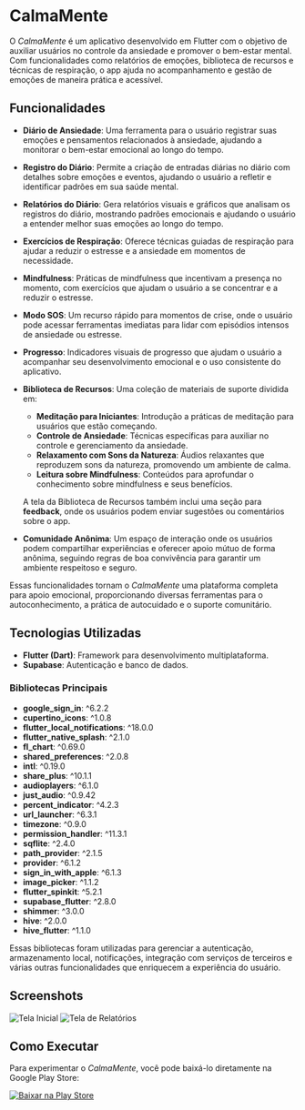 # CalmaMente
O *CalmaMente* é um aplicativo desenvolvido em Flutter com o objetivo de auxiliar usuários no controle da ansiedade e promover o bem-estar mental. Com funcionalidades como relatórios de emoções, biblioteca de recursos e técnicas de respiração, o app ajuda no acompanhamento e gestão de emoções de maneira prática e acessível.

## Funcionalidades
- **Diário de Ansiedade**: Uma ferramenta para o usuário registrar suas emoções e pensamentos relacionados à ansiedade, ajudando a monitorar o bem-estar emocional ao longo do tempo.

- **Registro do Diário**: Permite a criação de entradas diárias no diário com detalhes sobre emoções e eventos, ajudando o usuário a refletir e identificar padrões em sua saúde mental.

- **Relatórios do Diário**: Gera relatórios visuais e gráficos que analisam os registros do diário, mostrando padrões emocionais e ajudando o usuário a entender melhor suas emoções ao longo do tempo.

- **Exercícios de Respiração**: Oferece técnicas guiadas de respiração para ajudar a reduzir o estresse e a ansiedade em momentos de necessidade.

- **Mindfulness**: Práticas de mindfulness que incentivam a presença no momento, com exercícios que ajudam o usuário a se concentrar e a reduzir o estresse.

- **Modo SOS**: Um recurso rápido para momentos de crise, onde o usuário pode acessar ferramentas imediatas para lidar com episódios intensos de ansiedade ou estresse.

- **Progresso**: Indicadores visuais de progresso que ajudam o usuário a acompanhar seu desenvolvimento emocional e o uso consistente do aplicativo.

- **Biblioteca de Recursos**: Uma coleção de materiais de suporte dividida em:
  - **Meditação para Iniciantes**: Introdução a práticas de meditação para usuários que estão começando.
  - **Controle de Ansiedade**: Técnicas específicas para auxiliar no controle e gerenciamento da ansiedade.
  - **Relaxamento com Sons da Natureza**: Áudios relaxantes que reproduzem sons da natureza, promovendo um ambiente de calma.
  - **Leitura sobre Mindfulness**: Conteúdos para aprofundar o conhecimento sobre mindfulness e seus benefícios.
  
  A tela da Biblioteca de Recursos também inclui uma seção para **feedback**, onde os usuários podem enviar sugestões ou comentários sobre o app.

- **Comunidade Anônima**: Um espaço de interação onde os usuários podem compartilhar experiências e oferecer apoio mútuo de forma anônima, seguindo regras de boa convivência para garantir um ambiente respeitoso e seguro.

Essas funcionalidades tornam o *CalmaMente* uma plataforma completa para apoio emocional, proporcionando diversas ferramentas para o autoconhecimento, a prática de autocuidado e o suporte comunitário.


## Tecnologias Utilizadas
- **Flutter (Dart)**: Framework para desenvolvimento multiplataforma.
- **Supabase**: Autenticação e banco de dados.

### Bibliotecas Principais
- **google_sign_in**: ^6.2.2
- **cupertino_icons**: ^1.0.8
- **flutter_local_notifications**: ^18.0.0
- **flutter_native_splash**: ^2.1.0
- **fl_chart**: ^0.69.0
- **shared_preferences**: ^2.0.8
- **intl**: ^0.19.0
- **share_plus**: ^10.1.1
- **audioplayers**: ^6.1.0
- **just_audio**: ^0.9.42
- **percent_indicator**: ^4.2.3
- **url_launcher**: ^6.3.1
- **timezone**: ^0.9.0
- **permission_handler**: ^11.3.1
- **sqflite**: ^2.4.0
- **path_provider**: ^2.1.5
- **provider**: ^6.1.2
- **sign_in_with_apple**: ^6.1.3
- **image_picker**: ^1.1.2
- **flutter_spinkit**: ^5.2.1
- **supabase_flutter**: ^2.8.0
- **shimmer**: ^3.0.0
- **hive**: ^2.0.0
- **hive_flutter**: ^1.1.0

Essas bibliotecas foram utilizadas para gerenciar a autenticação, armazenamento local, notificações, integração com serviços de terceiros e várias outras funcionalidades que enriquecem a experiência do usuário.


## Screenshots
![Tela Inicial](docs/tela_inicial.png)
![Tela de Relatórios](docs/tela_relatorio.png)

## Como Executar
Para experimentar o *CalmaMente*, você pode baixá-lo diretamente na Google Play Store:

[![Baixar na Play Store](https://img.shields.io/badge/Baixar%20na%20Play%20Store-4285F4?style=for-the-badge&logo=google-play&logoColor=white)](LINK_DA_PLAY_STORE)

